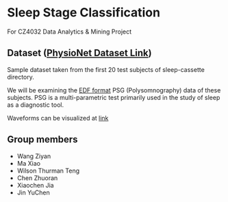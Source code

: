 # Sleep Stage Classification 

For CZ4032 Data Analytics & Mining Project

## Dataset ([PhysioNet Dataset Link](https://physionet.org/content/sleep-edfx/1.0.0/))
Sample dataset taken from the first 20 test subjects of sleep-cassette directory. 

We will be examining the [EDF format](https://www.edfplus.info/) PSG (Polysomnography) data of these subjects. PSG is a multi-parametric test primarily used in the study of sleep as a diagnostic tool.

Waveforms can be visualized at [link](https://physionet.org/lightwave/?db=sleep-edfx/1.0.0)

## Group members
- Wang Ziyan
- Ma Xiao
- Wilson Thurman Teng
- Chen Zhuoran
- Xiaochen Jia
- Jin YuChen 